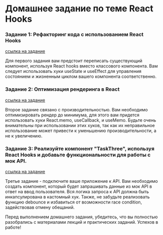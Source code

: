 # Домашнее задание по теме React Hooks

### Задание 1: Рефакторинг кода с использованием React Hooks
[ссылка на задание](./task-one/README.md)

Для первого задания вам предстоит переписать существующий компонент, используя React hooks вместо классового компонента. Вам следует использовать хуки useState и useEffect для управления состоянием и жизненным циклом вашего компонента соответственно.

### Задание 2: Оптимизация рендеринга в React
[ссылка на задание](./task-two/README.md)

Второе задание связано с производительностью. Вам необходимо оптимизировать рендер до минимума, для этого вам придется использовать хуки React.memo, useCallback, и useMemo. Будьте очень внимательны при использовании этих хуков, так как их неправильное использование может привести к уменьшению производительности, а не к увеличению.

### Задание 3: Реализуйте компонент "TaskThree", используя React Hooks и добавьте функциональности для работы с мок API.
[ссылка на задание](./task-three/README.md)

Третье задание - подключите ваше приложение к API. Вам необходимо создать компонент, который будет запрашивать данные из мок API в ответ на ввод пользователя. Вся логика запроса к API должна быть инкапсулирована в кастомный хук.
Также, не забудьте реализовать функцию debounce и избавиться от возможности race condition, задействовав отмену обещаний.

Перед выполнением домашнего задания, убедитесь, что вы полностью разобрались с материалами лекций и практических заданий. Успехов в работе!